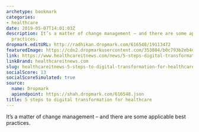 ```yaml
---
archetype: bookmark
categories:
- healthcare
date: 2019-05-07T14:01:03Z
description: It’s a matter of change management – and there are some applicable best
  practices.
dropmark.editURL: http://radhikan.dropmark.com/616548/19113472
featuredImage: https://cdn2.dropmarkusercontent.com/353804/b0c793b2eb4d1d64d38261811ae464ae3de91bf7704e59954a1c1d137b18490b/thumbnail/Map-HITN_0.png?Expires=1557430062&Signature=RDrmDts0Ee76XJ1wvkRzis37JpjWbX5PD1zGBxuvg6dyBJ8YlrsA9~RBpnH~q7F5i2q413tVR3jOAZM9llzso~Fhg-PbXWPiWHhIaeY18Qpj3gTR2~o630HdbCYsOzfmBGNjfXf1RyVi~6hhDjTySDySRNrT6MdjAbSzOmfhVnQtJFIjiknZduHumSDO8RGpoa486t1NsP5~qQXTaIgqGLh2nEqUnNyNteYSLinPD-ifP~RpBYzj8lN1VXfbEY7CLipl4MRtqSu0lwY4IBx2ZfA5bV2VU59~LBwHM5wnsbLuNg8knbL5Lwpjzxp1lGnCRBL1J-R0g63KXEujHufJFw__&Key-Pair-Id=APKAITQYWVEN757ZA4KQ
link: https://www.healthcareitnews.com/news/5-steps-digital-transformation-healthcare
linkBrand: healthcareitnews.com
slug: healthcareitnews-5-steps-to-digital-transformation-for-healthcare
socialScore: 13
socialScoreSimulated: true
source:
  name: Dropmark
  apiendpoint: https://shah.dropmark.com/616548.json
title: 5 steps to digital transformation for healthcare
---
```

It’s a matter of change management – and there are some applicable best practices.